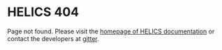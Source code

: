 # HELICS 404

Page not found. Please visit the [homepage of HELICS documentation](https://helics.readthedocs.io/en/latest) or contact the developers at [gitter](https://gitter.im/GMLC-TDC/HELICS).

